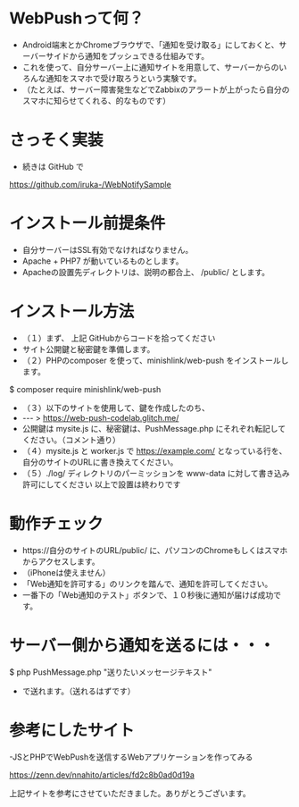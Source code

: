 # WebPushって何？
- Android端末とかChromeブラウザで、「通知を受け取る」にしておくと、サーバーサイドから通知をプッシュできる仕組みです。
- これを使って、自分サーバー上に通知サイトを用意して、サーバーからのいろんな通知をスマホで受け取ろうという実験です。
- （たとえば、サーバー障害発生などでZabbixのアラートが上がったら自分のスマホに知らせてくれる、的なものです）

# さっそく実装
- 続きは GitHub で

 https://github.com/iruka-/WebNotifySample

# インストール前提条件
- 自分サーバーはSSL有効でなければなりません。
- Apache + PHP7 が動いているものとします。
- Apacheの設置先ディレクトリは、説明の都合上、 /public/ とします。

# インストール方法
- （１）まず、 上記 GitHubからコードを拾ってください
- サイト公開鍵と秘密鍵を準備します。
- （２）PHPのcomposer を使って、minishlink/web-push をインストールします。

$ composer require minishlink/web-push

- （３）以下のサイトを使用して、鍵を作成したのち、
- --- > https://web-push-codelab.glitch.me/
- 公開鍵は mysite.js に、秘密鍵は、PushMessage.php にそれぞれ転記してください。（コメント通り）
- （４）mysite.js と worker.js で https://example.com/ となっている行を、自分のサイトのURLに書き換えてください。
- （５）./log/ ディレクトリのパーミッションを www-data に対して書き込み許可にしてください
以上で設置は終わりです

# 動作チェック
- https://自分のサイトのURL/public/  に、パソコンのChromeもしくはスマホからアクセスします。
- （iPhoneは使えません）
- 「Web通知を許可する」のリンクを踏んで、通知を許可してください。
- 一番下の「Web通知のテスト」ボタンで、１０秒後に通知が届けば成功です。

# サーバー側から通知を送るには・・・
 $ php PushMessage.php "送りたいメッセージテキスト"

- で送れます。（送れるはずです）

# 参考にしたサイト
-JSとPHPでWebPushを送信するWebアプリケーションを作ってみる

https://zenn.dev/nnahito/articles/fd2c8b0ad0d19a

上記サイトを参考にさせていただきました。ありがとうございます。
